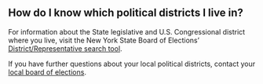 ## How do I know which political districts I live in?  

For information about the State legislative and U.S. Congressional district where you live, visit the New York State Board of Elections’ [District/Representative search tool](http://www.elections.ny.gov/district-map/district-map.html).  

If you have further questions about your local political districts, contact your [local board of elections](http://www.elections.ny.gov/CountyBoards.html).  
